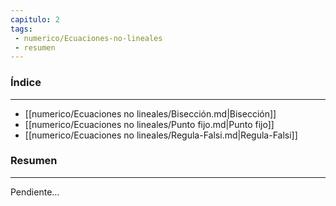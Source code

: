 ```yaml
---
capitulo: 2
tags: 
 - numerico/Ecuaciones-no-lineales
 - resumen
---
```

### Índice 
---
* [[numerico/Ecuaciones no lineales/Bisección.md|Bisección]]
* [[numerico/Ecuaciones no lineales/Punto fijo.md|Punto fijo]]
* [[numerico/Ecuaciones no lineales/Regula-Falsi.md|Regula-Falsi]]

### Resumen
---
Pendiente...
